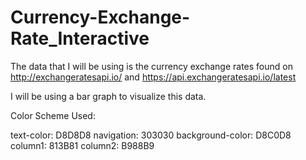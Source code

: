 # Currency-Exchange-Rate_Interactive

The data that I will be using is the currency exchange rates found on http://exchangeratesapi.io/ and https://api.exchangeratesapi.io/latest

I will be using a bar graph to visualize this data.

Color Scheme Used:

text-color: D8D8D8 navigation: 303030 background-color: D8C0D8 column1: 813B81 column2: B988B9